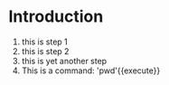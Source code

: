 # Introduction
1. this is step 1
2. this is step 2
3. this is yet another step
4. This is a command: 'pwd'{{execute}}